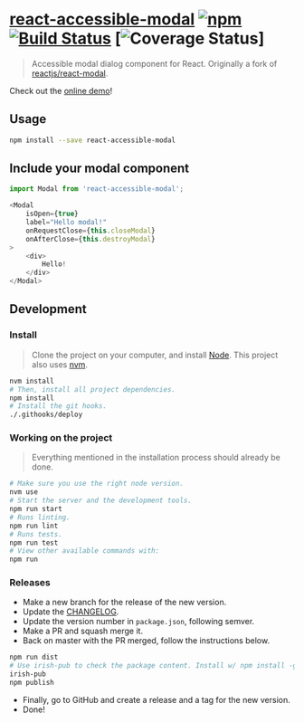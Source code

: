 # [react-accessible-modal](https://springload.github.io/react-accessible-modal/) [![npm](https://img.shields.io/npm/v/react-accessible-modal.svg?style=flat-square)](https://www.npmjs.com/package/react-accessible-modal) [![Build Status](https://travis-ci.org/springload/react-accessible-modal.svg?branch=master)](https://travis-ci.org/springload/react-accessible-modal) [![Coverage Status](https://coveralls.io/repos/github/springload/react-accessible-modal/badge.svg)]

> Accessible modal dialog component for React. Originally a fork of [reactjs/react-modal](https://github.com/reactjs/react-modal).

Check out the [online demo](https://springload.github.io/react-accessible-modal/)!

## Usage

```sh
npm install --save react-accessible-modal
```

## Include your modal component

```js
import Modal from 'react-accessible-modal';

<Modal
    isOpen={true}
    label="Hello modal!"
    onRequestClose={this.closeModal}
    onAfterClose={this.destroyModal}
>
    <div>
        Hello!
    </div>
</Modal>
```

## Development

### Install


> Clone the project on your computer, and install [Node](https://nodejs.org). This project also uses [nvm](https://github.com/creationix/nvm).

```sh
nvm install
# Then, install all project dependencies.
npm install
# Install the git hooks.
./.githooks/deploy
```

### Working on the project

> Everything mentioned in the installation process should already be done.

```sh
# Make sure you use the right node version.
nvm use
# Start the server and the development tools.
npm run start
# Runs linting.
npm run lint
# Runs tests.
npm run test
# View other available commands with:
npm run
```

### Releases

- Make a new branch for the release of the new version.
- Update the [CHANGELOG](CHANGELOG.md).
- Update the version number in `package.json`, following semver.
- Make a PR and squash merge it.
- Back on master with the PR merged, follow the instructions below.

```sh
npm run dist
# Use irish-pub to check the package content. Install w/ npm install -g first.
irish-pub
npm publish
```

- Finally, go to GitHub and create a release and a tag for the new version.
- Done!
